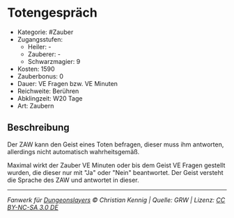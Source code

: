 # Totengespräch

- Kategorie: #Zauber
- Zugangsstufen:
  - Heiler: -
  - Zauberer: -
  - Schwarzmagier: 9
- Kosten: 1590
- Zauberbonus: 0
- Dauer: VE Fragen bzw. VE Minuten
- Reichweite: Berühren
- Abklingzeit: W20 Tage
- Art: Zaubern

## Beschreibung

Der ZAW kann den Geist eines Toten befragen, dieser muss ihm antworten, allerdings nicht automatisch wahrheitsgemäß.

Maximal wirkt der Zauber VE Minuten oder bis dem Geist VE Fragen gestellt wurden, die dieser nur mit "Ja" oder "Nein" beantwortet. Der Geist versteht die Sprache des ZAW und antwortet in dieser.

---

_Fanwerk für [Dungeonslayers](https://www.dungeonslayers.net/) © Christian Kennig | Quelle: GRW | Lizenz: [CC BY-NC-SA 3.0 DE](https://creativecommons.org/licenses/by-nc-sa/3.0/de/)_

